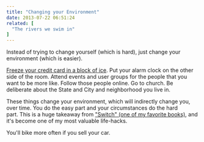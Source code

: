 ```yaml
---
title: "Changing your Environment"
date: 2013-07-22 06:51:24
related: [
  "The rivers we swim in"
]
---
```


Instead of trying to change yourself (which is hard), just change your environment (which is easier).

[Freeze your credit card in a block of ice](https://www.sapling.com/5903043/freeze-credit-card-block-ice). Put your alarm clock on the other side of the room. Attend events and user groups for the people that you want to be more like. Follow those people online. Go to church. Be deliberate about the State and City and neighborhood you live in.

These things change your environment, which will indirectly change you, over time. You do the easy part and your circumstances do the hard part. This is a huge takeaway from ["Switch" (one of my favorite books)]({{site.url}}/books/#switch-how-to-change-things-when-change-is-hard), and it's become one of my most valuable life-hacks.

You'll bike more often if you sell your car.
